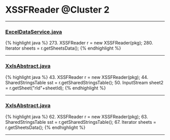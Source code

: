 # XSSFReader @Cluster 2

***

### [ExcelDataService.java](https://searchcode.com/codesearch/view/92669291/)
{% highlight java %}
273. XSSFReader r = new XSSFReader(pkg);
280. Iterator<InputStream> sheets = r.getSheetsData();
{% endhighlight %}

***

### [XxlsAbstract.java](https://searchcode.com/codesearch/view/68613397/)
{% highlight java %}
43. XSSFReader r = new XSSFReader(pkg);
44. SharedStringsTable sst = r.getSharedStringsTable();
50. InputStream sheet2 = r.getSheet("rId"+sheetId);
{% endhighlight %}

***

### [XxlsAbstract.java](https://searchcode.com/codesearch/view/68613397/)
{% highlight java %}
62. XSSFReader r = new XSSFReader(pkg);
63. SharedStringsTable sst = r.getSharedStringsTable();
67. Iterator<InputStream> sheets = r.getSheetsData();
{% endhighlight %}

***

